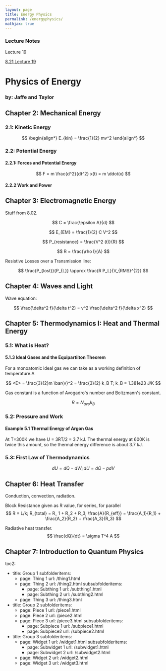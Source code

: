```yaml
---
layout: page
title: Energy Physics
permalink: /energyphysics/
mathjax: true
---
```


### Lecture Notes

Lecture 19

<a href="/821L19/">8.21 Lecture 19</a>


# Physics of Energy
### by: Jaffe and Taylor

## Chapter 2: Mechanical Energy

### 2.1: Kinetic Energy

$$
\begin{align*}
    E_{kin} = \frac{1}{2} mv^2
\end{align*}
$$

### 2.2: Potential Energy

#### 2.2.1: Forces and Potential Energy

$$
F = m \frac{d^2}{dt^2} x(t) = m \ddot(x)
$$

#### 2.2.2 Work and Power


## Chapter 3: Electromagnetic Energy

Stuff from 8.02.

$$
C = \frac{\epsilon A}{d}
$$

$$
E_{EM} = \frac{1}{2} C V^2
$$

$$
P_{resistance} = \frac{V^2 (t)}{R}
$$

$$
R = \frac{\rho l}{A}
$$

Resistive Losses over a Transmission line:

$$
\frac{P_{lost}}{P_{L}} \approx \frac{R P_L}{V_{RMS}^{2}}
$$

## Chapter 4: Waves and Light

Wave equation:

$$
\frac{\delta^2 f}{\delta t^2} = v^2 \frac{\delta^2 f}{\delta x^2}
$$

## Chapter 5: Thermodynamics I: Heat and Thermal Energy

### 5.1: What is Heat?

#### 5.1.3 Ideal Gases and the Equipartiiton Theorem

For a monoatomic ideal gas we can take <E> as a working definition of temperature.A

$$
<E>  = \frac{3}{2}m \bar{v}^2 = \frac{3}{2} k_B T; k_B = 1.381e23 J/K
$$

Gas constant is a function of Avogadro's number and Boltzmann's constant.

$$
R = N_{avo} k_B
$$

### 5.2: Pressure and Work

#### Example 5.1 Thermal Energy of Argon Gas
At T=300K we have U = 3RT/2 = 3.7 kJ. The thermal energy at 600K is twice
this amount, so the thermal energy difference is about 3.7 kJ.

### 5.3: First Law of Thermodynamics

$$
dU = dQ - dW; dU = dQ - pdV
$$

## Chapter 6: Heat Transfer

Conduction, convection, radiation.

Block Resistance given as R value, for series, for parallel
$$
R = L/k; R_{total} = R_ 1 + R_2 + R_3; \frac{A}{R_{eff}} = \frac{A_1}{R_1} + \frac{A_2}{R_2} + \frac{A_3}{R_3}
$$

Radiative heat transfer.
$$
\frac{dQ}{dt} = \sigma T^4 A
$$

## Chapter 7: Introduction to Quantum Physics

toc2:
  - title: Group 1
    subfolderitems:
      - page: Thing 1
        url: /thing1.html
      - page: Thing 2
        url: /thing2.html
        subsubfolderitems:
          - page: Subthing 1
            url: /subthing1.html
          - page: Subthing 2
            url: /subthing2.html
      - page: Thing 3
        url: /thing3.html
  - title: Group 2
    subfolderitems:
      - page: Piece 1
        url: /piece1.html
      - page: Piece 2
        url: /piece2.html
      - page: Piece 3
        url: /piece3.html
        subsubfolderitems:
          - page: Subpiece 1
            url: /subpiece1.html
          - page: Subpiece2
            url: /subpiece2.html
  - title: Group 3
    subfolderitems:
      - page: Widget 1
        url: /widget1.html
        subsubfolderitems:
          - page: Subwidget 1
            url: /subwidget1.html
          - page: Subwidget 2
            url: /subwidget2.html
      - page: Widget 2
        url: /widget2.html
      - page: Widget 3
        url: /widget3.html


